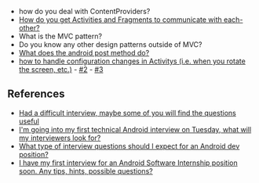 * how do you deal with ContentProviders?
* [How do you get Activities and Fragments to communicate with each-other?](https://github.com/codepath/android_guides/wiki/Creating-and-Using-Fragments#communicating-with-fragments)
* What is the MVC pattern?
* Do you know any other design patterns outside of MVC?
* [What does the android post method do?](http://stackoverflow.com/questions/13840007/what-exactly-does-the-post-method-do)
* [how to handle configuration changes in Activitys (i.e. when you rotate the screen, etc.)](https://github.com/codepath/android_guides/wiki/Handling-Configuration-Changes#saving-and-restoring-activity-state) - [#2](http://www.androiddesignpatterns.com/2013/04/retaining-objects-across-config-changes.html) - [ #3](http://stackoverflow.com/questions/3821423/background-task-progress-dialog-orientation-change-is-there-any-100-working)

## References
* [Had a difficult interview, maybe some of you will find the questions useful](https://www.reddit.com/r/androiddev/comments/3hgeez/had_a_difficult_interview_maybe_some_of_you_will/)
* [I'm going into my first technical Android interview on Tuesday, what will my interviewers look for?](https://www.reddit.com/r/androiddev/comments/2olt9f/im_going_into_my_first_technical_android/)
* [What type of interview questions should I expect for an Android dev position?](https://www.reddit.com/r/androiddev/comments/1oe5bq/what_type_of_interview_questions_should_i_expect/)
* [I have my first interview for an Android Software Internship position soon. Any tips, hints, possible questions?](https://www.reddit.com/r/androiddev/comments/112yj5/i_have_my_first_interview_for_an_android_software/)
